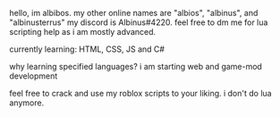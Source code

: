 hello, im albibos. my other online names are "albios", "albinus", and "albinusterrus" my discord is Albinus#4220. feel free to dm me for lua scripting help as i am mostly advanced.

currently learning: HTML, CSS, JS and C#

why learning specified languages?
i am starting web and game-mod development

feel free to crack and use my roblox scripts to your liking. i don't do lua anymore.

